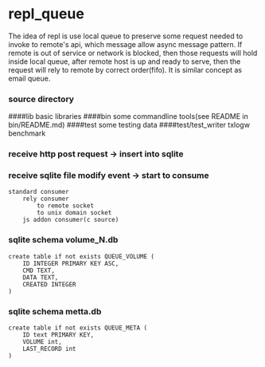 repl_queue
==========
The idea of repl is use local queue to preserve some request needed to 
invoke to remote's api, which message allow async message pattern.
If remote is out of service or network is blocked,
then those requests will hold inside
local queue, after remote host is up and ready to serve, then the 
request will rely to remote by correct order(fifo).
It is similar concept as email queue.

### source directory
####lib
    basic libraries
####bin
    some commandline tools(see README in bin/README.md)
####test
    some testing data
####test/test_writer
     txlogw benchmark
### receive http post request -> insert into sqlite
### receive sqlite file modify event -> start to consume 
    standard consumer 
        rely consumer 
            to remote socket
            to unix domain socket
        js addon consumer(c source) 

### sqlite schema volume_N.db
    create table if not exists QUEUE_VOLUME (
        ID INTEGER PRIMARY KEY ASC,
        CMD TEXT,
        DATA TEXT,
        CREATED INTEGER
    )

### sqlite schema metta.db
    create table if not exists QUEUE_META (
        ID text PRIMARY KEY,
        VOLUME int,
        LAST_RECORD int
    )

